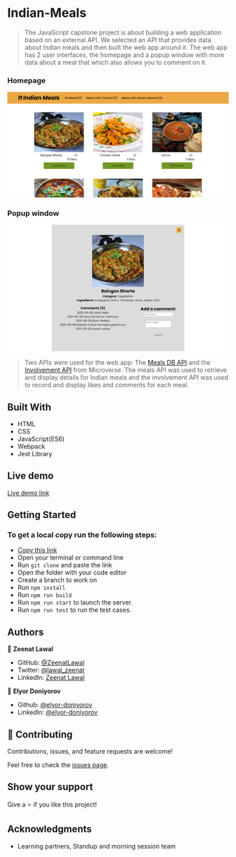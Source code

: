 # Indian-Meals
> The JavaScript capstone project is about building a web application based on an external API. We selected an API that provides data about Indian meals and then built the web app around it. The web app has 2 user interfaces, the homepage and a popup window with more data about a meal that which also allows you to comment on it.

### Homepage
![screenshot](./images/homepage.png)

### Popup window
![screenshot](./images/popup.png)

> Two APIs were used for the web app: The [Meals DB API](https://www.themealdb.com/api.php) and the [Involvement API](https://www.notion.so/microverse/Involvement-API-869e60b5ad104603aa6db59e08150270) from Microverse. The meals API was used to retrieve and display details for Indian meals and the involvement API was used to record and display likes and comments for each meal.

## Built With

- HTML
- CSS
- JavaScript(ES6)
- Webpack
- Jest Library

## Live demo

[Live demo link](https://zeenatlawal.github.io/Indian-Meals/dist/)

## Getting Started

### To get a local copy run the following steps:

- [Copy this link](https://github.com/ZeenatLawal/Indian-Meals.git)
- Open your terminal or command line
- Run `git clone` and paste the link
- Open the folder with your code editor
- Create a branch to work on
- Run `npm install`
- Run `npm run build`
- Run `npm run start` to launch the server.
- Run `npm run test` to run the test cases.

## Authors

👤 **Zeenat Lawal**

- GitHub: [@ZeenatLawal](https://github.com/ZeenatLawal)
- Twitter: [@lawal_zeenat](https://twitter.com/lawal_zeenat)
- LinkedIn: [Zeenat Lawal](https://www.linkedin.com/in/zeenatlawal/)

👤 **Elyor Doniyorov**

- Github: [@elyor-doniyorov](https://github.com/elyor-doniyorov)
- LinkedIn: [@elyor-doniyorov](www.linkedin.com/in/elyor-doniyorov)

## 🤝 Contributing

Contributions, issues, and feature requests are welcome!

Feel free to check the [issues page](https://github.com/ZeenatLawal/Indian-Meals/issues).

## Show your support

Give a ⭐️ if you like this project!

## Acknowledgments

- Learning partners, Standup and morning session team